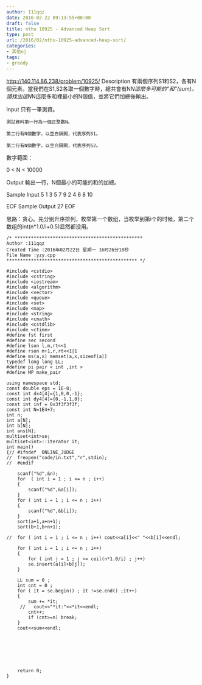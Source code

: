 ```yaml
---
author: 111qqz
date: 2016-02-22 09:13:55+00:00
draft: false
title: nthu 10925 - Advanced Heap Sort
type: post
url: /2016/02/nthu-10925-advanced-heap-sort/
categories:
- 其他oj
tags:
- greedy
---
```


http://140.114.86.238/problem/10925/
Description
有兩個序列S1和S2，各有N個元素。當我們在S1,S2各取一個數字時，總共會有N*N這麼多可能的”和”(sum)。請找出這N*N這麼多和裡最小的N個值，並將它們加總後輸出。

Input
只有一筆測資。

    測試資料第一行為一個正整數N。

    第二行有N個數字，以空白隔開，代表序列S1。

    第二行有N個數字，以空白隔開，代表序列S2。

 數字範圍：

0 < N < 10000

Output
輸出一行，N個最小的可能的和的加總。

Sample Input
5
1 3 5 7 9
2 4 6 8 10

EOF
Sample Output
27 
EOF


思路：贪心。先分别升序排列，枚举第一个数组，当枚举到第i个的时候，第二个数组的int(n*1.0/i+0.5)显然都没用。
 

    
    /* ***********************************************
    Author :111qqz
    Created Time :2016年02月22日 星期一 16时26分18秒
    File Name :yzy.cpp
    ************************************************ */
    
    #include <cstdio>
    #include <cstring>
    #include <iostream>
    #include <algorithm>
    #include <vector>
    #include <queue>
    #include <set>
    #include <map>
    #include <string>
    #include <cmath>
    #include <cstdlib>
    #include <ctime>
    #define fst first
    #define sec second
    #define lson l,m,rt<<1
    #define rson m+1,r,rt<<1|1
    #define ms(a,x) memset(a,x,sizeof(a))
    typedef long long LL;
    #define pi pair < int ,int >
    #define MP make_pair
    
    using namespace std;
    const double eps = 1E-8;
    const int dx4[4]={1,0,0,-1};
    const int dy4[4]={0,-1,1,0};
    const int inf = 0x3f3f3f3f;
    const int N=1E4+7;
    int n;
    int a[N];
    int b[N];
    int ans[N];
    multiset<int>se;
    multiset<int>::iterator it;
    int main()
    {//	#ifndef  ONLINE_JUDGE 
    //	freopen("code/in.txt","r",stdin);
    //  #endif
    
    	scanf("%d",&n);
    	for  ( int i = 1 ; i <= n ; i++)
    	{
    	    scanf("%d",&a[i]);
    	}
    	for ( int i = 1 ; i <= n ; i++)
    	{
    	    scanf("%d",&b[i]);
    	}
    	sort(a+1,a+n+1);
    	sort(b+1,b+n+1);
    
    //	for ( int i = 1 ; i <= n ; i++) cout<<a[i]<<" "<<b[i]<<endl;
    
    	for ( int i = 1 ; i <= n ; i++)
    	{
    	    for ( int j = 1 ; j <= ceil(n*1.0/i) ; j++)
    		se.insert(a[i]+b[j]);
    	}
    
    	LL sum = 0 ;
    	int cnt = 0 ;
    	for ( it = se.begin() ; it !=se.end() ;it++)
    	{
    	    sum += *it;
    	 //   cout<<"*it:"<<*it<<endl;
    	    cnt++;
    	    if (cnt>=n) break;
    	}
    	cout<<sum<<endl;
    	
    
    
    		
    
    
    
        return 0;
    }
    



